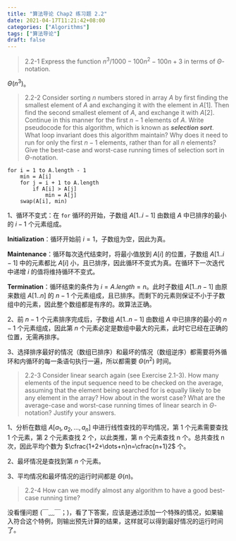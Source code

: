 ```yaml
---
title: "算法导论 Chap2 练习题 2.2"
date: 2021-04-17T11:21:42+08:00
categories: ["Algorithms"]
tags: ["算法导论"]
draft: false
---
```


> 2.2-1
> Express the function $n^3/1000-100n^2-100n+3$ in terms of $\Theta$-notation.

$\Theta(n^3)$。

> 2.2-2
> Consider sorting $n$ numbers stored in array $A$ by first finding the smallest element of $A$ and exchanging it with the element in $A[1]$. Then find the second smallest element of $A$, and exchange it with $A[2]$. Continue in this manner for the first $n-1$ elements of $A$. Write pseudocode for this algorithm, which is known as **_selection sort_**. What loop invariant does this algorithm maintain? Why does it need to run for only the first $n-1$ elements, rather than for all $n$ elements? Give the best-case
> and worst-case running times of selection sort in $\Theta$-notation.

```
for i = 1 to A.length - 1
	min = A[i]
	for j = i + 1 to A.length
		if A[i] > A[j]
			min = A[j]
	swap(A[i], min)
```

1、循环不变式：在 `for` 循环的开始，子数组 $A[1..i-1]$ 由数组 $A$ 中已排序的最小的 $i-1$ 个元素组成。

**Initialization**：循环开始前 $i=1$，子数组为空，因此为真。

**Maintenance**：循环每次迭代结束时，将最小值放到 $A[i]$ 的位置，子数组 $A[1..i-1]$ 中的元素都比 $A[i]$ 小，且已排序，因此循环不变式为真。在循环下一次迭代中递增 $i$ 的值将维持循环不变式。

**Termination**：循环结束的条件为 $i=A.length=n$。此时子数组 $A[1..n-1]$ 由原来数组 $A[1..n]$ 的 $n-1$ 个元素组成，且已排序。而剩下的元素则保证不小于子数组中的元素，因此整个数组都是有序的。故算法正确。

2、前 $n-1$ 个元素排序完成后，子数组 $A[1..n-1]$ 由数组 $A$ 中已排序的最小的 $n-1$ 个元素组成，因此第 $n$ 个元素必定是数组中最大的元素，此时它已经在正确的位置，无需再排序。

3、选择排序最好的情况（数组已排序）和最坏的情况（数组逆序）都需要将外循环和内循环的每一条语句执行一遍，所以都需要 $\Theta(n^2)$ 时间。

> 2.2-3
> Consider linear search again (see Exercise 2.1-3). How many elements of the input sequence need to be checked on the average, assuming that the element being searched for is equally likely to be any element in the array? How about in the worst case? What are the average-case and worst-case running times of linear search in $\Theta$-notation? Justify your answers.

1、分析在数组 $A[a_1,a_2,\dots,a_n]$ 中进行线性查找的平均情况，第 1 个元素需要查找 1 个元素，第 2 个元素查找 2 个，以此类推，第 n 个元素查找 n 个。总共查找 n 次，因此平均个数为 $\cfrac{1+2+\dots+n}n=\cfrac{n+1}2$ 个。

2、最坏情况是查找到第 $n$ 个元素。

3、平均情况和最坏情况的运行时间都是 $\Theta(n)$。

> 2.2-4
> How can we modify almost any algorithm to have a good best-case running time? 

没看懂问题 (￣﹏￣；)，看了下答案，应该是通过添加一个特殊的情况，如果输入符合这个特例，则输出预先计算的结果，这样就可以得到最好情况的运行时间了。